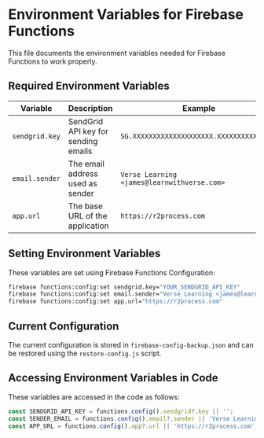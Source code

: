 # Environment Variables for Firebase Functions

This file documents the environment variables needed for Firebase Functions to work properly.

## Required Environment Variables

| Variable | Description | Example |
|----------|-------------|---------|
| `sendgrid.key` | SendGrid API key for sending emails | `SG.XXXXXXXXXXXXXXXXXXXX.XXXXXXXXXXXXXXX` |
| `email.sender` | The email address used as sender | `Verse Learning <james@learnwithverse.com>` |
| `app.url` | The base URL of the application | `https://r2process.com` |

## Setting Environment Variables

These variables are set using Firebase Functions Configuration:

```bash
firebase functions:config:set sendgrid.key="YOUR_SENDGRID_API_KEY"
firebase functions:config:set email.sender="Verse Learning <james@learnwithverse.com>"
firebase functions:config:set app.url="https://r2process.com"
```

## Current Configuration

The current configuration is stored in `firebase-config-backup.json` and can be restored using the `restore-config.js` script.

## Accessing Environment Variables in Code

These variables are accessed in the code as follows:

```typescript
const SENDGRID_API_KEY = functions.config().sendgrid?.key || '';
const SENDER_EMAIL = functions.config().email?.sender || 'Verse Learning <james@learnwithverse.com>';
const APP_URL = functions.config().app?.url || 'https://r2process.com';
``` 